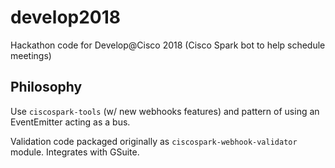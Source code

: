 # develop2018

Hackathon code for Develop@Cisco 2018 (Cisco Spark bot to help schedule meetings)

## Philosophy

Use `ciscospark-tools` (w/ new webhooks features) and pattern of using an EventEmitter acting as a bus.

Validation code packaged originally as `ciscospark-webhook-validator` module. Integrates with GSuite.
